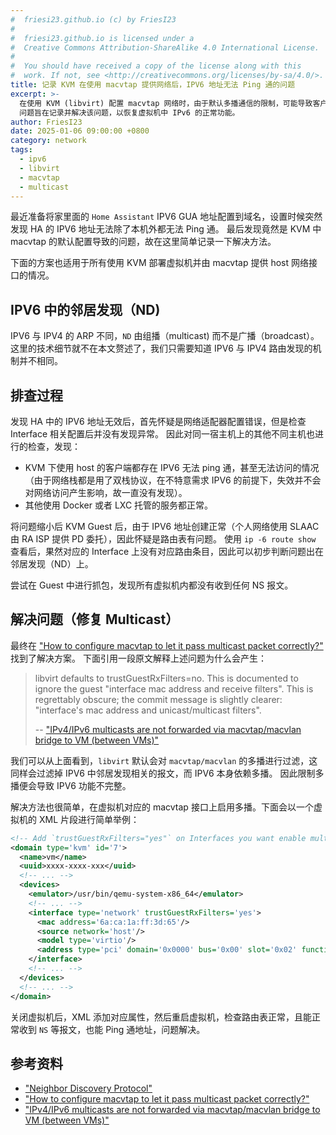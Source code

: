 ```yaml
---
#  friesi23.github.io (c) by FriesI23
#
#  friesi23.github.io is licensed under a
#  Creative Commons Attribution-ShareAlike 4.0 International License.
#
#  You should have received a copy of the license along with this
#  work. If not, see <http://creativecommons.org/licenses/by-sa/4.0/>.
title: 记录 KVM 在使用 macvtap 提供网络后，IPV6 地址无法 Ping 通的问题
excerpt: >-
  在使用 KVM (libvirt) 配置 macvtap 网络时，由于默认多播通信的限制，可能导致客户端中的 IPv6 无法正常工作。
  问题旨在记录并解决该问题，以恢复虚拟机中 IPv6 的正常功能。
author: FriesI23
date: 2025-01-06 09:00:00 +0800
category: network
tags:
  - ipv6
  - libvirt
  - macvtap
  - multicast
---
```


最近准备将家里面的 `Home Assistant` IPV6 GUA 地址配置到域名，设置时候突然发现 HA 的 IPV6 地址无法除了本机外都无法 Ping 通。
最后发现竟然是 KVM 中 macvtap 的默认配置导致的问题，故在这里简单记录一下解决方法。

下面的方案也适用于所有使用 KVM 部署虚拟机并由 macvtap 提供 host 网络接口的情况。

## IPV6 中的邻居发现（ND)

IPV6 与 IPV4 的 ARP 不同，`ND` 由组播（multicast) 而不是广播（broadcast）。
这里的技术细节就不在本文赘述了，我们只需要知道 IPV6 与 IPV4 路由发现的机制并不相同。

## 排查过程

发现 HA 中的 IPV6 地址无效后，首先怀疑是网络适配器配置错误，但是检查 Interface 相关配置后并没有发现异常。
因此对同一宿主机上的其他不同主机也进行的检查，发现：

- KVM 下使用 host 的客户端都存在 IPV6 无法 ping 通，甚至无法访问的情况
  （由于网络栈都是用了双栈协议，在不特意需求 IPV6 的前提下，失效并不会对网络访问产生影响，故一直没有发现）。
- 其他使用 Docker 或者 LXC 托管的服务都正常。

将问题缩小后 KVM Guest 后，由于 IPV6 地址创建正常（个人网络使用 SLAAC 由 RA ISP 提供 PD 委托），因此怀疑是路由表有问题。
使用 `ip -6 route show` 查看后，果然对应的 Interface 上没有对应路由条目，因此可以初步判断问题出在邻居发现（ND）上。

尝试在 Guest 中进行抓包，发现所有虚拟机内都没有收到任何 NS 报文。

## 解决问题（修复 Multicast）

最终在 ["How to configure macvtap to let it pass multicast packet correctly?"](https://superuser.com/a/1033768) 找到了解决方案。
下面引用一段原文解释上述问题为什么会产生：

> libvirt defaults to trustGuestRxFilters=no. This is documented to ignore the guest "interface mac address and receive filters".
> This is regrettably obscure; the commit message is slightly clearer: "interface's mac address and unicast/multicast filters".
>
> -- ["IPv4/IPv6 multicasts are not forwarded via macvtap/macvlan bridge to VM (between VMs)"][redhat-bug-1035253-s1]

我们可以从上面看到，`libvirt` 默认会对 `macvtap/macvlan` 的多播进行过滤，这同样会过滤掉 IPV6 中邻居发现相关的报文，而 IPV6 本身依赖多播。
因此限制多播便会导致 IPV6 功能不完整。

解决方法也很简单，在虚拟机对应的 macvtap 接口上启用多播。下面会以一个虚拟机的 XML 片段进行简单举例：

```xml
<!-- Add `trustGuestRxFilters="yes"` on Interfaces you want enable multicast-->
<domain type='kvm' id='7'>
  <name>vm</name>
  <uuid>xxxx-xxxx-xxx</uuid>
  <!-- ... -->
  <devices>
    <emulator>/usr/bin/qemu-system-x86_64</emulator>
    <!-- ... -->
    <interface type='network' trustGuestRxFilters='yes'>
      <mac address='6a:ca:1a:ff:3d:65'/>
      <source network='host'/>
      <model type='virtio'/>
      <address type='pci' domain='0x0000' bus='0x00' slot='0x02' function='0x0'/>
    </interface>
    <!-- ... -->
  </devices>
  <!-- ... -->
</domain>
```

关闭虚拟机后，XML 添加对应属性，然后重启虚拟机，检查路由表正常，且能正常收到 `NS` 等报文，也能 Ping 通地址，问题解决。

## 参考资料

- ["Neighbor Discovery Protocol"](https://en.wikipedia.org/wiki/Neighbor_Discovery_Protocol)
- ["How to configure macvtap to let it pass multicast packet correctly?"](https://superuser.com/q/944678)
- ["IPv4/IPv6 multicasts are not forwarded via macvtap/macvlan bridge to VM (between VMs)"](https://bugzilla.redhat.com/show_bug.cgi?id=1035253)

<!-- refs -->

[redhat-bug-1035253-s1]: https://bugzilla.redhat.com/show_bug.cgi?id=1035253#c15
